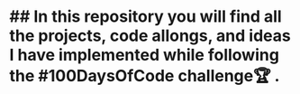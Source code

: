 # ## In this repository you will find all the projects, code allongs, and ideas I have implemented while following the #100DaysOfCode challenge🏆 . 

